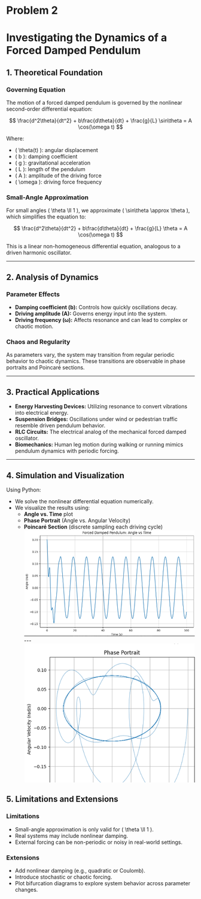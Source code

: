 # Problem 2
# Investigating the Dynamics of a Forced Damped Pendulum

## 1. Theoretical Foundation

### Governing Equation

The motion of a forced damped pendulum is governed by the nonlinear second-order differential equation:

$$
\frac{d^2\theta}{dt^2} + b\frac{d\theta}{dt} + \frac{g}{L} \sin\theta = A \cos(\omega t)
$$

Where:

- \( \theta(t) \): angular displacement  
- \( b \): damping coefficient  
- \( g \): gravitational acceleration  
- \( L \): length of the pendulum  
- \( A \): amplitude of the driving force  
- \( \omega \): driving force frequency  

### Small-Angle Approximation

For small angles \( \theta \ll 1 \), we approximate \( \sin\theta \approx \theta \), which simplifies the equation to:

$$
\frac{d^2\theta}{dt^2} + b\frac{d\theta}{dt} + \frac{g}{L} \theta = A \cos(\omega t)
$$

This is a linear non-homogeneous differential equation, analogous to a driven harmonic oscillator.

---

## 2. Analysis of Dynamics

### Parameter Effects

- **Damping coefficient (b):** Controls how quickly oscillations decay.  
- **Driving amplitude (A):** Governs energy input into the system.  
- **Driving frequency (ω):** Affects resonance and can lead to complex or chaotic motion.

### Chaos and Regularity

As parameters vary, the system may transition from regular periodic behavior to chaotic dynamics. These transitions are observable in phase portraits and Poincaré sections.

---

## 3. Practical Applications

- **Energy Harvesting Devices:** Utilizing resonance to convert vibrations into electrical energy.  
- **Suspension Bridges:** Oscillations under wind or pedestrian traffic resemble driven pendulum behavior.  
- **RLC Circuits:** The electrical analog of the mechanical forced damped oscillator.  
- **Biomechanics:** Human leg motion during walking or running mimics pendulum dynamics with periodic forcing.

---

## 4. Simulation and Visualization

Using Python:

- We solve the nonlinear differential equation numerically.  
- We visualize the results using:
  - **Angle vs. Time** plot  
  - **Phase Portrait** (Angle vs. Angular Velocity)  
  - **Poincaré Section** (discrete sampling each driving cycle)
![alt text](image-6.png)
---![alt text](image-5.png)

## 5. Limitations and Extensions

### Limitations

- Small-angle approximation is only valid for \( \theta \ll 1 \).  
- Real systems may include nonlinear damping.  
- External forcing can be non-periodic or noisy in real-world settings.

### Extensions

- Add nonlinear damping (e.g., quadratic or Coulomb).  
- Introduce stochastic or chaotic forcing.  
- Plot bifurcation diagrams to explore system behavior across parameter changes.
